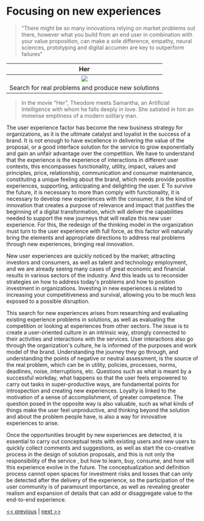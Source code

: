# Focusing on new experiences

>"There might be so many innovations relying on market problems out there, however what you build from an end user in combination with your value proposition, can make a sole difference, empathy, neural sciences, prototyping and digital accumen are key to outperform failures"

| Her |
| :---: |
|![](https://github.com/richardh8/thedigeratisagabook/blob/master/images/focusing_on_new%20experiences.png)|
|Search for real problems and produce new solutions|

>In the movie “Her”, Theodore meets Samantha, an Artificial Intelligence with whom he falls deeply in love. She satiated in him an immense emptiness of a modern solitary man. 

The user experience factor has become the new business strategy for organizations, as it is the ultimate catalyst and loyalist in the success of a brand. It is not enough to have excellence in delivering the value of the proposal, or a good interface solution for the service to grow exponentially and gain an unfair advantage over the competition. We have to understand that the experience is the experience of interactions in different user contexts, this encompasses functionality, utility, impact, values and principles, price, relationship, communication and consumer maintenance, constituting a unique feeling about the brand, which needs provide positive experiences, supporting, anticipating and delighting the user. E To survive the future, it is necessary to more than comply with functionality, it is necessary to develop new experiences with the consumer, it is the kind of innovation that creates a purpose of relevance and impact that justifies the beginning of a digital transformation, which will deliver the capabilities needed to support the new journeys that will realize this new user experience. For this, the redesign of the thinking model in the organization must turn to the user experience with full force, as this factor will naturally bring the elements and appropriate directions to address real problems through new experiences, bringing real innovation.

New user experiences are quickly noticed by the market; attracting investors and consumers, as well as talent and technology employment, and we are already seeing many cases of great economic and financial results in various sectors of the industry. And this leads us to reconsider strategies on how to address today's problems and how to position investment in organizations. Investing in new experiences is related to increasing your competitiveness and survival, allowing you to be much less exposed to a possible disruption.

This search for new experiences arises from researching and evaluating existing experience problems in solutions, as well as evaluating the competition or looking at experiences from other sectors. The issue is to create a user-oriented culture in an intrinsic way, strongly connected to their activities and interactions with the services. User interactions also go through the organization's culture, he is informed of the purposes and work model of the brand. Understanding the journey they go through, and understanding the points of negative or neutral assessment, is the source of the real problem, which can be in utility, policies, processes, norms, deadlines, noise, interruptions, etc. Questions such as what is meant by a successful workday, what happens so that the user feels empowered to carry out tasks in super-productive ways, are fundamental points for introspection and creating new experiences. Loyalty is linked to the motivation of a sense of accomplishment, of greater competence. The question posed in the opposite way is also valuable, such as what kinds of things make the user feel unproductive, and thinking beyond the solution and about the problem people have, is also a way for innovative experiences to arise.

Once the opportunities brought by new experiences are detected, it is essential to carry out conceptual tests with existing users and new users to quickly collect comments and suggestions, as well as start the co-creative process in the design of solution proposals, and this is not only the responsibility of the service , but how to learn, buy, consume, and how will this experience evolve in the future. The conceptualization and definition process cannot open spaces for investment risks and losses that can only be detected after the delivery of the experience, so the participation of the user community is of paramount importance, as well as revealing greater realism and expansion of details that can add or disaggregate value to the end-to-end experience.

[<< previous](1-evolving_digital_thinking.md) | [next >>](3-connecting_to_the_exponential_and_infinity.md)
